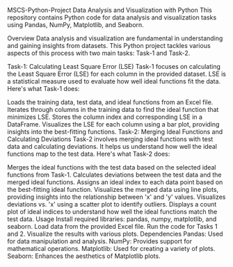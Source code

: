 MSCS-Python-Project
Data Analysis and Visualization with Python
This repository contains Python code for data analysis and visualization tasks using Pandas, NumPy, Matplotlib, and Seaborn.

Overview
Data analysis and visualization are fundamental in understanding and gaining insights from datasets. This Python project tackles various aspects of this process with two main tasks: Task-1 and Task-2.

Task-1: Calculating Least Square Error (LSE)
Task-1 focuses on calculating the Least Square Error (LSE) for each column in the provided dataset. LSE is a statistical measure used to evaluate how well ideal functions fit the data. Here's what Task-1 does:

Loads the training data, test data, and ideal functions from an Excel file.
Iterates through columns in the training data to find the ideal function that minimizes LSE.
Stores the column index and corresponding LSE in a DataFrame.
Visualizes the LSE for each column using a bar plot, providing insights into the best-fitting functions.
Task-2: Merging Ideal Functions and Calculating Deviations
Task-2 involves merging ideal functions with test data and calculating deviations. It helps us understand how well the ideal functions map to the test data. Here's what Task-2 does:

Merges the ideal functions with the test data based on the selected ideal functions from Task-1.
Calculates deviations between the test data and the merged ideal functions.
Assigns an ideal index to each data point based on the best-fitting ideal function.
Visualizes the merged data using line plots, providing insights into the relationship between 'x' and 'y' values.
Visualizes deviations vs. 'x' using a scatter plot to identify outliers.
Displays a count plot of ideal indices to understand how well the ideal functions match the test data.
Usage
Install required libraries: pandas, numpy, matplotlib, and seaborn.
Load data from the provided Excel file.
Run the code for Tasks 1 and 2.
Visualize the results with various plots.
Dependencies
Pandas: Used for data manipulation and analysis.
NumPy: Provides support for mathematical operations.
Matplotlib: Used for creating a variety of plots.
Seaborn: Enhances the aesthetics of Matplotlib plots.
